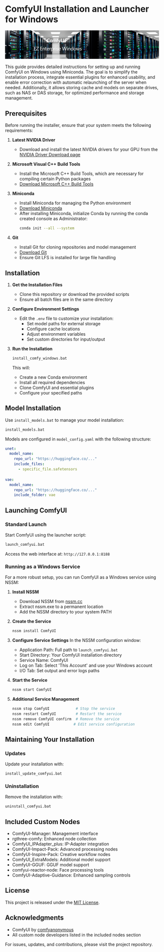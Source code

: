 # ComfyUI Installation and Launcher for Windows
![Header](readme_assets/header.png)

This guide provides detailed instructions for setting up and running ComfyUI on Windows using Miniconda. The goal is to simplify the installation process, integrate essential plugins for enhanced usability, and enable error correction with automatic relaunching of the server when needed. Additionally, it allows storing cache and models on separate drives, such as NAS or DAS storage, for optimized performance and storage management.

## Prerequisites

Before running the installer, ensure that your system meets the following requirements:

1. **Latest NVIDIA Driver**
   - Download and install the latest NVIDIA drivers for your GPU from the [NVIDIA Driver Download page](https://www.nvidia.com/Download/index.aspx)
   
2. **Microsoft Visual C++ Build Tools**
   - Install the Microsoft C++ Build Tools, which are necessary for compiling certain Python packages
   - [Download Microsoft C++ Build Tools](https://visualstudio.microsoft.com/visual-cpp-build-tools/)
   
3. **Miniconda**
   - Install Miniconda for managing the Python environment
   - [Download Miniconda](https://docs.conda.io/en/latest/miniconda.html)
   - After installing Miniconda, initialize Conda by running the conda created console as Administrator:
     ```bash
     conda init --all --system
     ```

4. **Git**
   - Install Git for cloning repositories and model management
   - [Download Git](https://git-scm.com/downloads)
   - Ensure Git LFS is installed for large file handling

## Installation

1. **Get the Installation Files**
   - Clone this repository or download the provided scripts
   - Ensure all batch files are in the same directory

2. **Configure Environment Settings**
   - Edit the `.env` file to customize your installation:
     - Set model paths for external storage
     - Configure cache locations
     - Adjust environment variables
     - Set custom directories for input/output

3. **Run the Installation**
   ```bash
   install_comfy_windows.bat
   ```
   This will:
   - Create a new Conda environment
   - Install all required dependencies
   - Clone ComfyUI and essential plugins
   - Configure your specified paths

## Model Installation

Use `install_models.bat` to manage your model installation:
```bash
install_models.bat
```

Models are configured in `model_config.yaml` with the following structure:
```yaml
unet:
  model_name:
    repo_url: "https://huggingface.co/..."
    include_files:
      - specific_file.safetensors
    
vae:
  model_name:
    repo_url: "https://huggingface.co/..."
    include_folder: vae
```

## Launching ComfyUI

### Standard Launch
Start ComfyUI using the launcher script:
```bash
launch_comfyui.bat
```
Access the web interface at: `http://127.0.0.1:8188`

### Running as a Windows Service

For a more robust setup, you can run ComfyUI as a Windows service using NSSM:

1. **Install NSSM**
   - Download NSSM from [nssm.cc](https://nssm.cc/download)
   - Extract nssm.exe to a permanent location
   - Add the NSSM directory to your system PATH

2. **Create the Service**
   ```bash
   nssm install ComfyUI
   ```

3. **Configure Service Settings**
   In the NSSM configuration window:
   - Application Path: Full path to `launch_comfyui.bat`
   - Start Directory: Your ComfyUI installation directory
   - Service Name: ComfyUI
   - Log on Tab: Select 'This Account' and use your Windows account
   - I/O Tab: Set output and error logs paths

4. **Start the Service**
   ```bash
   nssm start ComfyUI
   ```

5. **Additional Service Management**
   ```bash
   nssm stop ComfyUI            # Stop the service
   nssm restart ComfyUI         # Restart the service
   nssm remove ComfyUI confirm  # Remove the service
   nssm edit ComfyUI           # Edit service configuration
   ```

## Maintaining Your Installation

### Updates
Update your installation with:
```bash
install_update_comfyui.bat
```

### Uninstallation
Remove the installation with:
```bash
uninstall_comfyui.bat
```

## Included Custom Nodes
- ComfyUI-Manager: Management interface
- rgthree-comfy: Enhanced node collection
- ComfyUI_IPAdapter_plus: IP-Adapter integration
- ComfyUI-Impact-Pack: Advanced processing nodes
- ComfyUI-Inspire-Pack: Creative workflow nodes
- ComfyUI_ExtraModels: Additional model support
- ComfyUI-GGUF: GGUF model support
- comfyui-reactor-node: Face processing tools
- ComfyUI-Adaptive-Guidance: Enhanced sampling controls

## License
This project is released under the [MIT License](https://opensource.org/licenses/MIT).

## Acknowledgments
- ComfyUI by [comfyanonymous](https://github.com/comfyanonymous/ComfyUI)
- All custom node developers listed in the included nodes section

For issues, updates, and contributions, please visit the project repository.